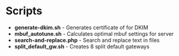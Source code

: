 Scripts
===
 - **generate-dkim.sh** - Generates certificate of <domain> for DKIM
 - **mbuf_autotune.sh** - Calculates optimal mbuf settings for server
 - **search-and-replace.php** - Search and replace text in files
 - **split_default_gw.sh** - Creates 8 split default gateways
